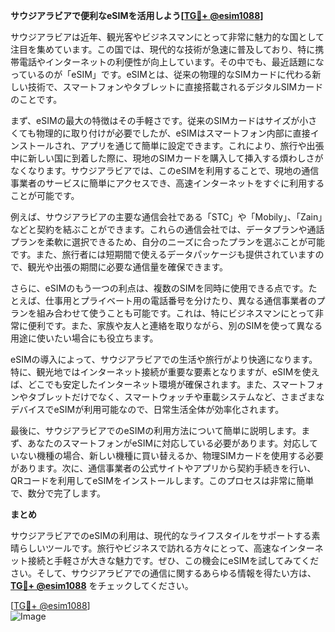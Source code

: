 **サウジアラビアで便利なeSIMを活用しよう[[TG💪+ @esim1088](https://t.me/s/esim1088)]**

サウジアラビアは近年、観光客やビジネスマンにとって非常に魅力的な国として注目を集めています。この国では、現代的な技術が急速に普及しており、特に携帯電話やインターネットの利便性が向上しています。その中でも、最近話題になっているのが「eSIM」です。eSIMとは、従来の物理的なSIMカードに代わる新しい技術で、スマートフォンやタブレットに直接搭載されるデジタルSIMカードのことです。

まず、eSIMの最大の特徴はその手軽さです。従来のSIMカードはサイズが小さくても物理的に取り付けが必要でしたが、eSIMはスマートフォン内部に直接インストールされ、アプリを通じて簡単に設定できます。これにより、旅行や出張中に新しい国に到着した際に、現地のSIMカードを購入して挿入する煩わしさがなくなります。サウジアラビアでは、このeSIMを利用することで、現地の通信事業者のサービスに簡単にアクセスでき、高速インターネットをすぐに利用することが可能です。

例えば、サウジアラビアの主要な通信会社である「STC」や「Mobily」、「Zain」などと契約を結ぶことができます。これらの通信会社では、データプランや通話プランを柔軟に選択できるため、自分のニーズに合ったプランを選ぶことが可能です。また、旅行者には短期間で使えるデータパッケージも提供されていますので、観光や出張の期間に必要な通信量を確保できます。

さらに、eSIMのもう一つの利点は、複数のSIMを同時に使用できる点です。たとえば、仕事用とプライベート用の電話番号を分けたり、異なる通信事業者のプランを組み合わせて使うことも可能です。これは、特にビジネスマンにとって非常に便利です。また、家族や友人と連絡を取りながら、別のSIMを使って異なる用途に使いたい場合にも役立ちます。

eSIMの導入によって、サウジアラビアでの生活や旅行がより快適になります。特に、観光地ではインターネット接続が重要な要素となりますが、eSIMを使えば、どこでも安定したインターネット環境が確保されます。また、スマートフォンやタブレットだけでなく、スマートウォッチや車載システムなど、さまざまなデバイスでeSIMが利用可能なので、日常生活全体が効率化されます。

最後に、サウジアラビアでのeSIMの利用方法について簡単に説明します。まず、あなたのスマートフォンがeSIMに対応している必要があります。対応していない機種の場合、新しい機種に買い替えるか、物理SIMカードを使用する必要があります。次に、通信事業者の公式サイトやアプリから契約手続きを行い、QRコードを利用してeSIMをインストールします。このプロセスは非常に簡単で、数分で完了します。

**まとめ**

サウジアラビアでのeSIMの利用は、現代的なライフスタイルをサポートする素晴らしいツールです。旅行やビジネスで訪れる方々にとって、高速なインターネット接続と手軽さが大きな魅力です。ぜひ、この機会にeSIMを試してみてください。そして、サウジアラビアでの通信に関するあらゆる情報を得たい方は、**[TG💪+ @esim1088](https://t.me/s/esim1088)** をチェックしてください。

[[TG💪+ @esim1088](https://t.me/s/esim1088)]  
![Image](https://i.postimg.cc/Y0z9fWf4/image.png)